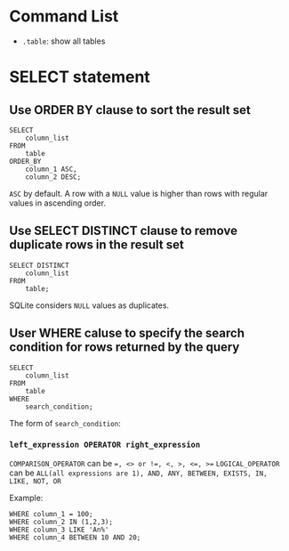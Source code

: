 # Command List

- `.table`: show all tables

# SELECT statement

## Use ORDER BY clause to sort the result set
```sqlite
SELECT
    column_list
FROM
    table
ORDER_BY
    column_1 ASC,
    column_2 DESC;
```

`ASC` by default.
A row with a `NULL` value is higher than rows with regular values in ascending order.

## Use SELECT DISTINCT clause to remove duplicate rows in the result set
```sqlite
SELECT DISTINCT
    column_list
FROM
    table;
```

SQLite considers `NULL` values as duplicates.

## User WHERE caluse to specify the search condition for rows returned by the query
```sqlite
SELECT
    column_list
FROM
    table
WHERE
    search_condition;
```

The form of `search_condition`:

### `left_expression OPERATOR right_expression`

`COMPARISON_OPERATOR` can be `=, <> or !=, <, >, <=, >=`
`LOGICAL_OPERATOR` can be `ALL(all expressions are 1), AND, ANY, BETWEEN, EXISTS, IN, LIKE, NOT, OR`

Example:
```sqlite
WHERE column_1 = 100;
WHERE column_2 IN (1,2,3);
WHERE column_3 LIKE 'An%'
WHERE column_4 BETWEEN 10 AND 20;
```


